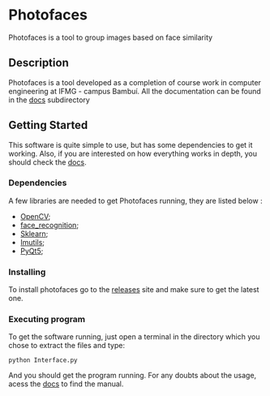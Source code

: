 # Photofaces

Photofaces is a tool to group images based on face similarity

## Description

Photofaces is a tool developed as a completion of course work in computer engineering at IFMG - campus Bambuí. All the documentation can be found in the [docs](https://github.com/photofaces/photofaces.github.io/tree/master/documentation) subdirectory

## Getting Started

This software is quite simple to use, but has some dependencies to get it working. Also, if you are interested on how everything works in depth, you should check the [docs](https://github.com/photofaces/photofaces.github.io/tree/master/documentation).
 
### Dependencies

A few libraries are needed to get Photofaces running, they are listed below :

* [OpenCV](https://pypi.org/project/opencv-python/);
* [face_recognition](https://github.com/ageitgey/face_recognition);
* [Sklearn](https://scikit-learn.org/stable/);
* [Imutils](https://github.com/jrosebr1/imutils);
* [PyQt5](https://pypi.org/project/PyQt5/);

### Installing

To install photofaces go to the [releases](https://github.com/photofaces/photofaces.github.io/releases) site and make sure to get the latest one.

### Executing program

To get the software running, just open a terminal in the directory which you chose to extract the files and type:

```
python Interface.py
```
And you should get the program running. For any doubts about the usage, acess the [docs](https://github.com/MarcusCampos1997/Photofaces/tree/master/documentation) to find the manual.

  
